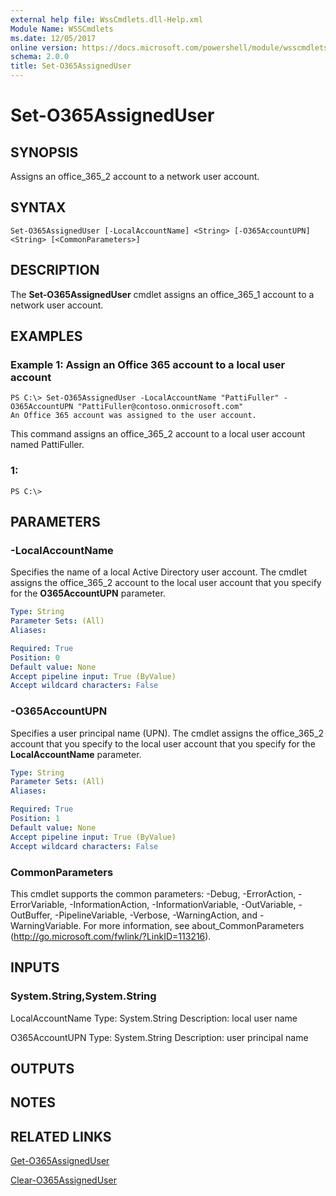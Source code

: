 ```yaml
---
external help file: WssCmdlets.dll-Help.xml
Module Name: WSSCmdlets
ms.date: 12/05/2017
online version: https://docs.microsoft.com/powershell/module/wsscmdlets/set-o365assigneduser?view=windowsserver2012r2-ps&wt.mc_id=ps-gethelp
schema: 2.0.0
title: Set-O365AssignedUser
---
```


# Set-O365AssignedUser

## SYNOPSIS
Assigns an office_365_2 account to a network user account.

## SYNTAX

```
Set-O365AssignedUser [-LocalAccountName] <String> [-O365AccountUPN] <String> [<CommonParameters>]
```

## DESCRIPTION
The **Set-O365AssignedUser** cmdlet assigns an office_365_1 account to a network user account.

## EXAMPLES

### Example 1: Assign an Office 365 account to a local user account
```
PS C:\> Set-O365AssignedUser -LocalAccountName "PattiFuller" -O365AccountUPN "PattiFuller@contoso.onmicrosoft.com"
An Office 365 account was assigned to the user account.
```

This command assigns an office_365_2 account to a local user account named PattiFuller.

### 1:
```
PS C:\>
```

## PARAMETERS

### -LocalAccountName
Specifies the name of a local Active Directory user account.
The cmdlet assigns the office_365_2 account to the local user account that you specify for the **O365AccountUPN** parameter.

```yaml
Type: String
Parameter Sets: (All)
Aliases: 

Required: True
Position: 0
Default value: None
Accept pipeline input: True (ByValue)
Accept wildcard characters: False
```

### -O365AccountUPN
Specifies a user principal name (UPN).
The cmdlet assigns the office_365_2 account that you specify to the local user account that you specify for the **LocalAccountName** parameter.

```yaml
Type: String
Parameter Sets: (All)
Aliases: 

Required: True
Position: 1
Default value: None
Accept pipeline input: True (ByValue)
Accept wildcard characters: False
```

### CommonParameters
This cmdlet supports the common parameters: -Debug, -ErrorAction, -ErrorVariable, -InformationAction, -InformationVariable, -OutVariable, -OutBuffer, -PipelineVariable, -Verbose, -WarningAction, and -WarningVariable. For more information, see about_CommonParameters (http://go.microsoft.com/fwlink/?LinkID=113216).

## INPUTS

### System.String,System.String
LocalAccountName
Type: System.String
Description: local user name

O365AccountUPN
Type: System.String
Description: user principal name

## OUTPUTS

## NOTES

## RELATED LINKS

[Get-O365AssignedUser](./Get-O365AssignedUser.md)

[Clear-O365AssignedUser](./Clear-O365AssignedUser.md)

